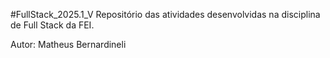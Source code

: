 #FullStack_2025.1_V
Repositório das atividades desenvolvidas na disciplina de Full Stack da FEI.

Autor: Matheus Bernardineli